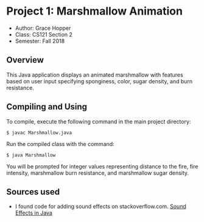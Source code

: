 # Project 1: Marshmallow Animation

* Author: Grace Hopper
* Class: CS121 Section 2
* Semester: Fall 2018 

## Overview

This Java application displays an animated marshmallow with features based on
user input specifying sponginess, color, sugar density, and burn resistance.

## Compiling and Using

To compile, execute the following command in the main project directory:
```
$ javac Marshmallow.java
```

Run the compiled class with the command:
```
$ java Marshmallow
```

You will be prompted for integer values representing distance to the fire,
fire intensity, marshmallow burn resistance, and marshmallow sugar density.

## Sources used

- I found code for adding sound effects on stackoverflow.com.
[Sound Effects in Java](http://stackoverflow.com/questions/20354508/sound-effects-in-java)
